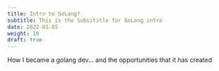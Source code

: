 ```yaml
---
title: Intro to GoLang?
subtitle: This is the Subsititle for GoLang intro 
date: 2022-01-05
weight: 10
draft: true
---
```


How I became a golang dev...   and the opportunities that it has created